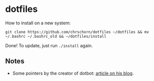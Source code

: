 # dotfiles

How to install on a new system:

```
git clone https://github.com/chrschorn/dotfiles ~/dotfiles && mv ~/.bashrc ~/.bashrc_old && ~/dotfiles/install
```

Done! To update, just run `./install` again.

## Notes

* Some pointers by the creator of dotbot: [article on his blog](http://www.anishathalye.com/2014/08/03/managing-your-dotfiles/).
